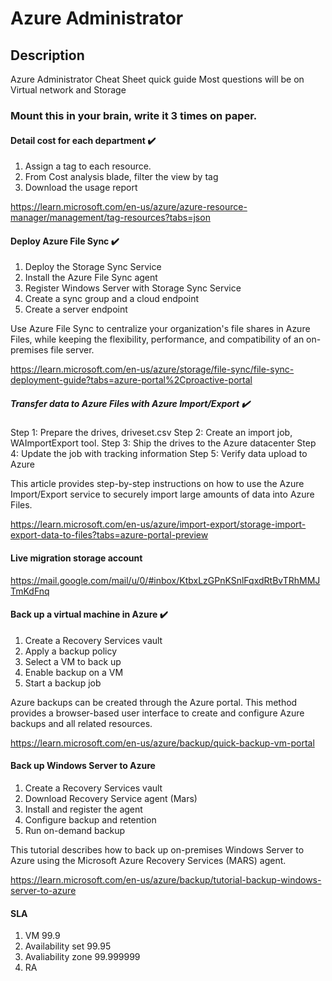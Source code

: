 # Azure Administrator


## Description

Azure Administrator Cheat Sheet quick guide
Most questions will be on Virtual network and Storage

### Mount this in your brain, write it 3 times on paper.


#### Detail cost for each department :heavy_check_mark:

1. Assign a tag to each resource.
2. From Cost analysis blade, filter the view by tag
3. Download the usage report

https://learn.microsoft.com/en-us/azure/azure-resource-manager/management/tag-resources?tabs=json


#### Deploy Azure File Sync :heavy_check_mark:

1. Deploy the Storage Sync Service
2. Install the Azure File Sync agent
3. Register Windows Server with Storage Sync Service
4. Create a sync group and a cloud endpoint
5. Create a server endpoint

Use Azure File Sync to centralize your organization's file shares in Azure Files, while keeping the flexibility, performance, and compatibility of an on-premises file server. 

https://learn.microsoft.com/en-us/azure/storage/file-sync/file-sync-deployment-guide?tabs=azure-portal%2Cproactive-portal


##### Transfer data to Azure Files with Azure Import/Export :heavy_check_mark:

Step 1: Prepare the drives, driveset.csv
Step 2: Create an import job, WAImportExport tool.
Step 3: Ship the drives to the Azure datacenter
Step 4: Update the job with tracking information
Step 5: Verify data upload to Azure

This article provides step-by-step instructions on how to use the Azure Import/Export service to securely import large amounts of data into Azure Files.

https://learn.microsoft.com/en-us/azure/import-export/storage-import-export-data-to-files?tabs=azure-portal-preview


#### Live migration storage account


https://mail.google.com/mail/u/0/#inbox/KtbxLzGPnKSnlFqxdRtBvTRhMMJTmKdFnq


#### Back up a virtual machine in Azure :heavy_check_mark:

1. Create a Recovery Services vault
2. Apply a backup policy
3. Select a VM to back up
4. Enable backup on a VM
5. Start a backup job


Azure backups can be created through the Azure portal. This method provides a browser-based user interface to create and configure Azure backups and all related resources.

https://learn.microsoft.com/en-us/azure/backup/quick-backup-vm-portal


#### Back up Windows Server to Azure

1. Create a Recovery Services vault
2. Download Recovery Service agent (Mars)
3. Install and register the agent
4. Configure backup and retention
5. Run on-demand backup

This tutorial describes how to back up on-premises Windows Server to Azure using the Microsoft Azure Recovery Services (MARS) agent.

https://learn.microsoft.com/en-us/azure/backup/tutorial-backup-windows-server-to-azure


#### SLA

1. VM 99.9
2. Availability set 99.95
3. Avaliability zone 99.999999
4. RA
